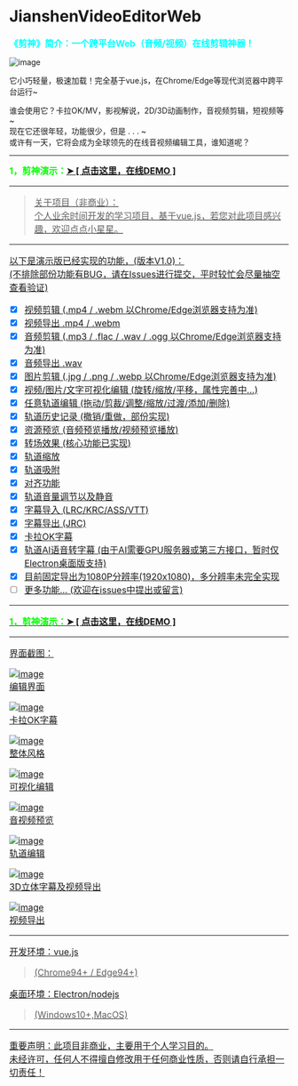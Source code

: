 # JianshenVideoEditorWeb

**<font size=3 color='#00FFFF'>《剪神》简介：一个跨平台Web（音频/视频）在线剪辑神器！</font>**  

![image](./readme/logo.jpg)  

它小巧轻量，极速加载！完全基于vue.js，在Chrome/Edge等现代浏览器中跨平台运行~  

谁会使用它？卡拉OK/MV，影视解说，2D/3D动画制作，音视频剪辑，短视频等~  
现在它还很年轻，功能很少，但是 . . . ~  
或许有一天，它将会成为全球领先的在线音视频编辑工具，谁知道呢？  

---

**<font size=3 color='#00FF00'>1，剪神演示：<font size=3 color='#00FF00'><a href="https://juntaosun.github.io/JianshenVideoEditorWeb/" target="_blank">➤ [ <u>点击这里，在线DEMO</u> ]</font>**

---

>关于项目（非商业）：  
个人业余时间开发的学习项目，基于vue.js，若您对此项目感兴趣，欢迎点点小星星。


---

以下是演示版已经实现的功能，(版本V1.0)：  
(不排除部份功能有BUG，请在Issues进行提交，平时较忙会尽量抽空查看验证)

- [x] 视频剪辑 (.mp4 / .webm 以Chrome/Edge浏览器支持为准)
- [x] 视频导出 .mp4 / .webm
- [x] 音频剪辑 (.mp3 / .flac / .wav / .ogg 以Chrome/Edge浏览器支持为准)
- [x] 音频导出 .wav
- [x] 图片剪辑 (.jpg / .png / .webp 以Chrome/Edge浏览器支持为准)
- [x] 视频/图片/文字可视化编辑 (旋转/缩放/平移，属性完善中...)
- [x] 任意轨道编辑 (拖动/剪裁/调整/缩放/过渡/添加/删除)
- [x] 轨道历史记录 (撤销/重做，部份实现)
- [x] 资源预览 (音频预览播放/视频预览播放)
- [x] 转场效果 (核心功能已实现)
- [x] 轨道缩放
- [x] 轨道吸附
- [x] 对齐功能
- [x] 轨道音量调节以及静音
- [x] 字幕导入 (LRC/KRC/ASS/VTT)
- [x] 字幕导出 (JRC)
- [x] 卡拉OK字幕
- [x] 轨道AI语音转字幕 (由于AI需要GPU服务器或第三方接口，暂时仅Electron桌面版支持)
- [x] 目前固定导出为1080P分辨率(1920x1080)，多分辨率未完全实现
- [ ] 更多功能... (欢迎在issues中提出或留言)

---


**<font size=3 color='#00FF00'>1，剪神演示：<font size=3 color='#00FF00'><a href="https://juntaosun.github.io/JianshenVideoEditorWeb/" target="_blank">➤ [ <u>点击这里，在线DEMO</u> ]</font>**


---
界面截图：

![image](./readme/all.jpg)  
编辑界面

![image](./readme/0.jpg)  
卡拉OK字幕

![image](./readme/1.jpg)  
整体风格

![image](./readme/2.jpg)  
可视化编辑

![image](./readme/3.jpg)  
音视频预览

![image](./readme/4.jpg)  
轨道编辑

![image](./readme/6.jpg)  
3D立体字幕及视频导出

![image](./readme/5.jpg)  
视频导出



---

开发环境：vue.js 
>(Chrome94+ / Edge94+)  

桌面环境：Electron/nodejs  

>(Windows10+,MacOS)  

---

重要声明：此项目非商业，主要用于个人学习目的。   
未经许可，任何人不得擅自修改用于任何商业性质，否则请自行承担一切责任！